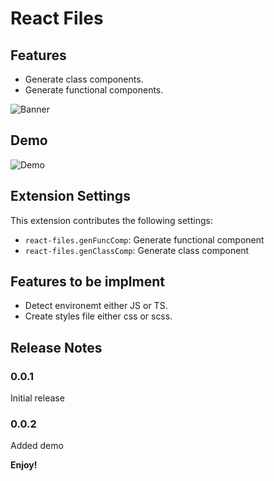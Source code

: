 # React Files

## Features

- Generate class components.
- Generate functional components.

![Banner](https://github.com/Huzaifaahmed20/react-files/blob/master/assets/banner.jpg?raw=true)

## Demo

![Demo](https://github.com/Huzaifaahmed20/react-files/blob/master/assets/react-files-demo.gif?raw=true)

## Extension Settings

This extension contributes the following settings:

- `react-files.genFuncComp`: Generate functional component
- `react-files.genClassComp`: Generate class component

## Features to be implment

- Detect environemt either JS or TS.
- Create styles file either css or scss.

## Release Notes

### 0.0.1

Initial release

### 0.0.2

Added demo

**Enjoy!**
